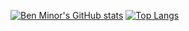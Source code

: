 [![Ben Minor's GitHub stats](https://github-readme-stats.vercel.app/api?username=benminor&theme=tokyonight)](https://github.com/anuraghazra/github-readme-stats)
[![Top Langs](https://github-readme-stats.vercel.app/api/top-langs/?username=benminor&layout=compact)](https://github.com/anuraghazra/github-readme-stats)
